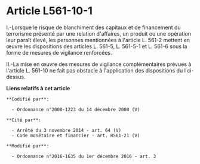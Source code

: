 # Article L561-10-1

I.-Lorsque le risque de blanchiment des capitaux et de financement du terrorisme présenté par une relation d'affaires, un
produit ou une opération leur paraît élevé, les personnes mentionnées à l'article L. 561-2 mettent en œuvre les dispositions
des articles L. 561-5, L. 561-5-1 et L. 561-6 sous la forme de mesures de vigilance renforcées. 

II.-La mise en œuvre des mesures de vigilance complémentaires prévues à l'article L. 561-10 ne fait pas obstacle à
l'application des dispositions du I ci-dessus.

**Liens relatifs à cet article**

	**Codifié par**:

	  - Ordonnance n°2000-1223 du 14 décembre 2000 (V)

	**Cité par**:

	  - Arrêté du 3 novembre 2014 - art. 64 (V)
	  - Code monétaire et financier - art. R561-21 (V)

	**Modifié par**:

	  - Ordonnance n°2016-1635 du 1er décembre 2016 - art. 3
